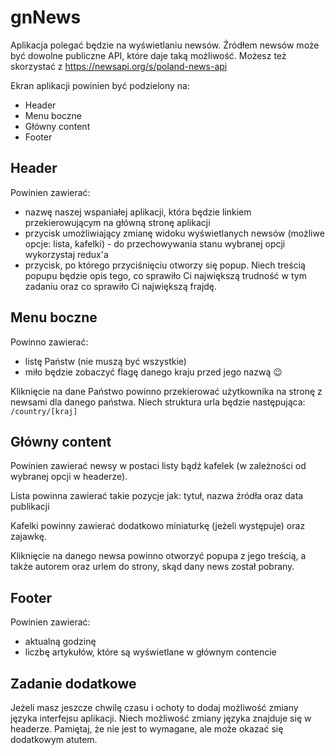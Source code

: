 # gnNews

Aplikacja polegać będzie na wyświetlaniu newsów. Źródłem newsów może być dowolne publiczne API, które daje taką możliwość. Możesz też skorzystać z https://newsapi.org/s/poland-news-api

Ekran aplikacji powinien być podzielony na:

- Header
- Menu boczne
- Główny content
- Footer

## Header

Powinien zawierać:

- nazwę naszej wspaniałej aplikacji, która będzie linkiem przekierowującym na główną stronę aplikacji
- przycisk umożliwiający zmianę widoku wyświetlanych newsów (możliwe opcje: lista, kafelki) - do przechowywania stanu wybranej opcji wykorzystaj redux'a
- przycisk, po którego przyciśnięciu otworzy się popup. Niech treścią popupu będzie opis tego, co sprawiło Ci największą trudność w tym zadaniu oraz co sprawiło Ci największą frajdę.

## Menu boczne

Powinno zawierać:

- listę Państw (nie muszą być wszystkie)
- miło będzie zobaczyć flagę danego kraju przed jego nazwą 😉

Kliknięcie na dane Państwo powinno przekierować użytkownika na stronę z newsami dla danego państwa. Niech struktura urla będzie następująca: `/country/[kraj]`

## Główny content

Powinien zawierać newsy w postaci listy bądź kafelek (w zależności od wybranej opcji w headerze).

Lista powinna zawierać takie pozycje jak: tytuł, nazwa źródła oraz data publikacji

Kafelki powinny zawierać dodatkowo miniaturkę (jeżeli występuje) oraz zajawkę.

Kliknięcie na danego newsa powinno otworzyć popupa z jego treścią, a także autorem oraz urlem do strony, skąd dany news został pobrany.

## Footer

Powinien zawierać:

- aktualną godzinę
- liczbę artykułów, które są wyświetlane w głównym contencie

## Zadanie dodatkowe

Jeżeli masz jeszcze chwilę czasu i ochoty to dodaj możliwość zmiany języka interfejsu aplikacji. Niech możliwość zmiany języka znajduje się w headerze. Pamiętaj, że nie jest to wymagane, ale może okazać się dodatkowym atutem.
